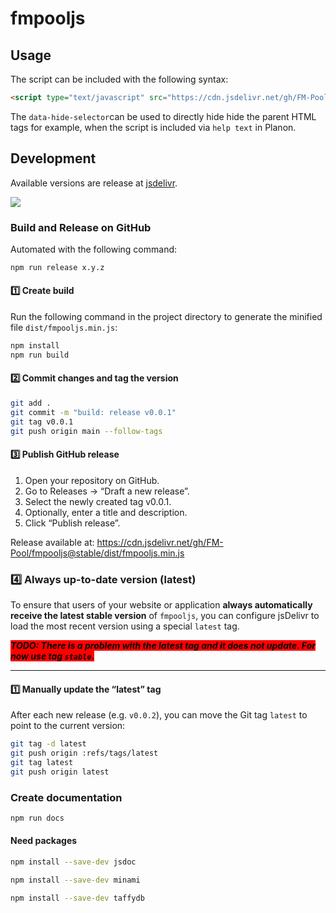 # fmpooljs

## Usage

The script can be included with the following syntax:

``` html
<script type="text/javascript" src="https://cdn.jsdelivr.net/gh/FM-Pool/fmpooljs@stable/dist/fmpooljs.min.js" data-hide-selector=".pss_helptext"></script>
``` 

The `data-hide-selector`can be used to directly hide hide the parent HTML tags for example, when the script is included via `help text` in Planon.

## Development

Available versions are release at [jsdelivr](https://www.jsdelivr.com/package/gh/FM-Pool/fmpooljs?tab=files&version=stable).

[![](https://data.jsdelivr.com/v1/package/gh/FM-Pool/fmpooljs/badge)](https://www.jsdelivr.com/package/gh/FM-Pool/fmpooljs)

### Build and Release on GitHub

Automated with the following command:

```bash
npm run release x.y.z
```

#### 1️⃣ Create build

Run the following command in the project directory to generate the minified file `dist/fmpooljs.min.js`:

```bash
npm install
npm run build
```

#### 2️⃣ Commit changes and tag the version

```bash
git add .
git commit -m "build: release v0.0.1"
git tag v0.0.1
git push origin main --follow-tags
```

#### 3️⃣ Publish GitHub release

1. Open your repository on GitHub.
2. Go to Releases → “Draft a new release”.
3. Select the newly created tag v0.0.1.
4. Optionally, enter a title and description.
5. Click “Publish release”.

Release available at: https://cdn.jsdelivr.net/gh/FM-Pool/fmpooljs@stable/dist/fmpooljs.min.js

### 4️⃣ Always up-to-date version (latest)

To ensure that users of your website or application **always automatically receive the latest stable version** of `fmpooljs`, you can configure jsDelivr to load the most recent version using a special `latest` tag.

***<span style="background-color:red;color:black">
TODO: There is a problem with the latest tag and it does not update. For now use tag `stable`.
</span>***

---

#### 1️⃣ Manually update the “latest” tag

After each new release (e.g. `v0.0.2`), you can move the Git tag `latest` to point to the current version:

```bash
git tag -d latest
git push origin :refs/tags/latest
git tag latest
git push origin latest
```

### Create documentation

``` bash
npm run docs
```

#### Need packages

``` bash
npm install --save-dev jsdoc

npm install --save-dev minami

npm install --save-dev taffydb
```


